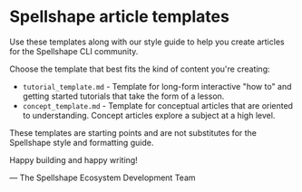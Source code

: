 # Spellshape article templates

Use these templates along with our style guide to help you create articles for the Spellshape CLI community.

Choose the template that best fits the kind of content you're creating:

* `tutorial_template.md` - Template for long-form interactive "how to" and getting started tutorials that take the form of a lesson.
* `concept_template.md` - Template for conceptual articles that are oriented to understanding. Concept articles explore a subject at a high level.

These templates are starting points and are not substitutes for the Spellshape style and formatting guide.

Happy building and happy writing!

— The Spellshape Ecosystem Development Team
